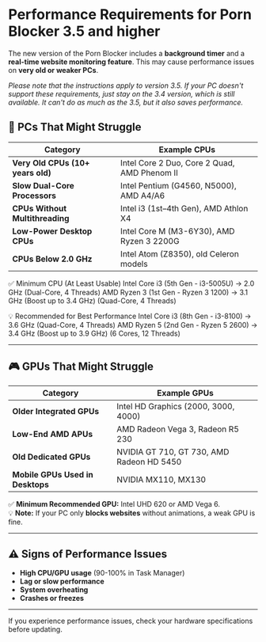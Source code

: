 # Performance Requirements for Porn Blocker 3.5 and higher

The new version of the Porn Blocker includes a **background timer** and a **real-time website monitoring feature**. This may cause performance issues on **very old or weaker PCs**.

*Please note that the instructions apply to version 3.5. If your PC doesn't support these requirements, just stay on the 3.4 version, which is still available. It can't do as much as the 3.5, but it also saves performance.*

## 🚨 PCs That Might Struggle

| Category | Example CPUs |
|-----------|-------------|
| **Very Old CPUs (10+ years old)** | Intel Core 2 Duo, Core 2 Quad, AMD Phenom II |
| **Slow Dual-Core Processors** | Intel Pentium (G4560, N5000), AMD A4/A6 |
| **CPUs Without Multithreading** | Intel i3 (1st–4th Gen), AMD Athlon X4 |
| **Low-Power Desktop CPUs** | Intel Core M (M3-6Y30), AMD Ryzen 3 2200G |
| **CPUs Below 2.0 GHz** | Intel Atom (Z8350), old Celeron models |

✅ Minimum CPU (At Least Usable)
Intel Core i3 (5th Gen - i3-5005U) → 2.0 GHz (Dual-Core, 4 Threads)
AMD Ryzen 3 (1st Gen - Ryzen 3 1200) → 3.1 GHz (Boost up to 3.4 GHz) (Quad-Core, 4 Threads)

💡 Recommended for Best Performance
Intel Core i3 (8th Gen - i3-8100) → 3.6 GHz (Quad-Core, 4 Threads)
AMD Ryzen 5 (2nd Gen - Ryzen 5 2600) → 3.4 GHz (Boost up to 3.9 GHz) (6 Cores, 12 Threads)
 

---

## 🎮 GPUs That Might Struggle

| Category | Example GPUs |
|-----------|-------------|
| **Older Integrated GPUs** | Intel HD Graphics (2000, 3000, 4000) |
| **Low-End AMD APUs** | AMD Radeon Vega 3, Radeon R5 230 |
| **Old Dedicated GPUs** | NVIDIA GT 710, GT 730, AMD Radeon HD 5450 |
| **Mobile GPUs Used in Desktops** | NVIDIA MX110, MX130 |

✅ **Minimum Recommended GPU:** Intel UHD 620 or AMD Vega 6.  
💡 **Note:** If your PC only **blocks websites** without animations, a weak GPU is fine.

---

## ⚠️ Signs of Performance Issues
- **High CPU/GPU usage** (90-100% in Task Manager)
- **Lag or slow performance**
- **System overheating**
- **Crashes or freezes**

---

If you experience performance issues, check your hardware specifications before updating.
